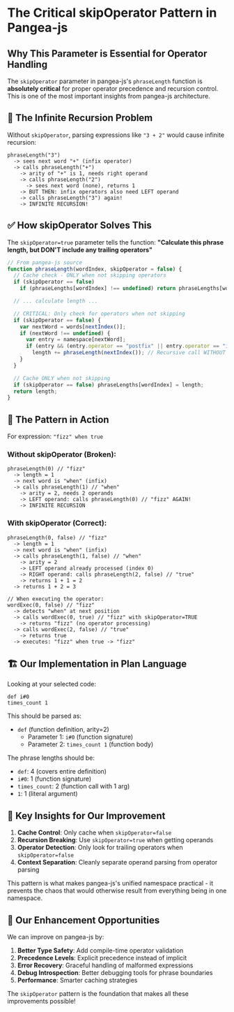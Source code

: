 # The Critical skipOperator Pattern in Pangea-js

## Why This Parameter is Essential for Operator Handling

The `skipOperator` parameter in pangea-js's `phraseLength` function is **absolutely critical** for proper operator precedence and recursion control. This is one of the most important insights from pangea-js architecture.

## 🔄 The Infinite Recursion Problem

Without `skipOperator`, parsing expressions like `"3 + 2"` would cause infinite recursion:

```
phraseLength("3")
  -> sees next word "+" (infix operator)
  -> calls phraseLength("+")
    -> arity of "+" is 1, needs right operand
    -> calls phraseLength("2")
      -> sees next word (none), returns 1
    -> BUT THEN: infix operators also need LEFT operand
    -> calls phraseLength("3") again!
    -> INFINITE RECURSION!
```

## ✅ How skipOperator Solves This

The `skipOperator=true` parameter tells the function:
**"Calculate this phrase length, but DON'T include any trailing operators"**

```javascript
// From pangea-js source
function phraseLength(wordIndex, skipOperator = false) {
  // Cache check - ONLY when not skipping operators
  if (skipOperator == false)
    if (phraseLengths[wordIndex] !== undefined) return phraseLengths[wordIndex];

  // ... calculate length ...

  // CRITICAL: Only check for operators when not skipping
  if (skipOperator == false) {
    var nextWord = words[nextIndex()];
    if (nextWord !== undefined) {
      var entry = namespace[nextWord];
      if (entry && (entry.operator == "postfix" || entry.operator == "infix"))
        length += phraseLength(nextIndex()); // Recursive call WITHOUT skipOperator
    }
  }

  // Cache ONLY when not skipping
  if (skipOperator == false) phraseLengths[wordIndex] = length;
  return length;
}
```

## 🎯 The Pattern in Action

For expression: `"fizz" when true`

### Without skipOperator (Broken):

```
phraseLength(0) // "fizz"
  -> length = 1
  -> next word is "when" (infix)
  -> calls phraseLength(1) // "when"
    -> arity = 2, needs 2 operands
    -> LEFT operand: calls phraseLength(0) // "fizz" AGAIN!
    -> INFINITE RECURSION
```

### With skipOperator (Correct):

```
phraseLength(0, false) // "fizz"
  -> length = 1
  -> next word is "when" (infix)
  -> calls phraseLength(1, false) // "when"
    -> arity = 2
    -> LEFT operand already processed (index 0)
    -> RIGHT operand: calls phraseLength(2, false) // "true"
    -> returns 1 + 1 = 2
  -> returns 1 + 2 = 3

// When executing the operator:
wordExec(0, false) // "fizz"
  -> detects "when" at next position
  -> calls wordExec(0, true) // "fizz" with skipOperator=TRUE
    -> returns "fizz" (no operator processing)
  -> calls wordExec(2, false) // "true"
    -> returns true
  -> executes: "fizz" when true -> "fizz"
```

## 🏗️ Our Implementation in Plan Language

Looking at your selected code:

```plan
def i#0
times_count 1
```

This should be parsed as:

- `def` (function definition, arity=2)
  - Parameter 1: `i#0` (function signature)
  - Parameter 2: `times_count 1` (function body)

The phrase lengths should be:

- `def`: 4 (covers entire definition)
- `i#0`: 1 (function signature)
- `times_count`: 2 (function call with 1 arg)
- `1`: 1 (literal argument)

## 🎯 Key Insights for Our Improvement

1. **Cache Control**: Only cache when `skipOperator=false`
2. **Recursion Breaking**: Use `skipOperator=true` when getting operands
3. **Operator Detection**: Only look for trailing operators when `skipOperator=false`
4. **Context Separation**: Cleanly separate operand parsing from operator parsing

This pattern is what makes pangea-js's unified namespace practical - it prevents the chaos that would otherwise result from everything being in one namespace.

## 🚀 Our Enhancement Opportunities

We can improve on pangea-js by:

1. **Better Type Safety**: Add compile-time operator validation
2. **Precedence Levels**: Explicit precedence instead of implicit
3. **Error Recovery**: Graceful handling of malformed expressions
4. **Debug Introspection**: Better debugging tools for phrase boundaries
5. **Performance**: Smarter caching strategies

The `skipOperator` pattern is the foundation that makes all these improvements possible!
